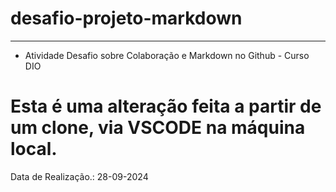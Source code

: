 # desafio-projeto-markdown

---

- Atividade Desafio sobre Colaboração e Markdown no Github - Curso DIO

# Esta é uma alteração feita a partir de um clone, via VSCODE na máquina local.

Data de Realização.: 28-09-2024
